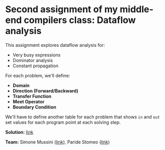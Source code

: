 # Second assignment of my middle-end compilers class: Dataflow analysis

This assignment explores dataflow analysis for:

* Very busy expressions
* Dominator analysis
* Constant propagation

For each problem, we'll define:

* **Domain**
* **Direction (Forward/Backward)**
* **Transfer Function**
* **Meet Operator**
* **Boundary Condition**

We'll have to define another table for each problem that shows `in` and `out` set values for each program point at each solving step.

**Solution:** [link](https://github.com/simomux/LLVM_17/blob/main/TEST/Assignment2/Assignment2.pdf)

**Team:** Simone Mussini ([link](https://github.com/simomux)), Paride Stomeo ([link](https://github.com/paridestomeo))
